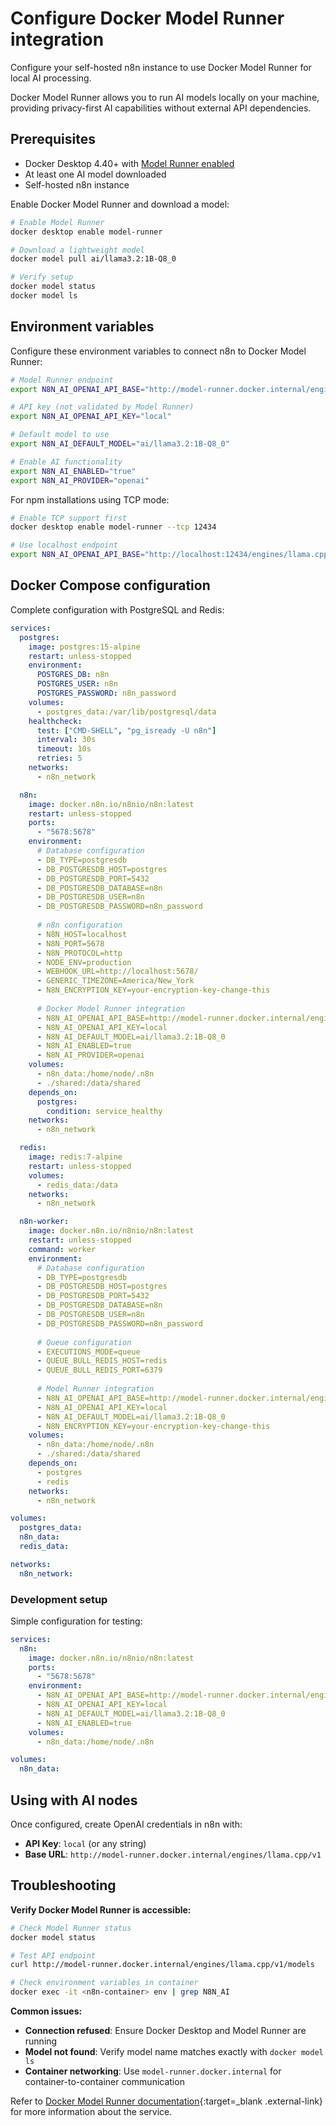 # Configure Docker Model Runner integration

Configure your self-hosted n8n instance to use Docker Model Runner for local AI processing.

Docker Model Runner allows you to run AI models locally on your machine, providing privacy-first AI capabilities without external API dependencies.

## Prerequisites

- Docker Desktop 4.40+ with [Model Runner enabled](https://docs.docker.com/ai/model-runner/#enable-docker-model-runner)
- At least one AI model downloaded
- Self-hosted n8n instance

Enable Docker Model Runner and download a model:

```bash
# Enable Model Runner
docker desktop enable model-runner

# Download a lightweight model
docker model pull ai/llama3.2:1B-Q8_0

# Verify setup
docker model status
docker model ls
```

## Environment variables

Configure these environment variables to connect n8n to Docker Model Runner:

```bash
# Model Runner endpoint
export N8N_AI_OPENAI_API_BASE="http://model-runner.docker.internal/engines/llama.cpp/v1"

# API key (not validated by Model Runner)
export N8N_AI_OPENAI_API_KEY="local"

# Default model to use
export N8N_AI_DEFAULT_MODEL="ai/llama3.2:1B-Q8_0"

# Enable AI functionality
export N8N_AI_ENABLED="true"
export N8N_AI_PROVIDER="openai"
```

For npm installations using TCP mode:

```bash
# Enable TCP support first
docker desktop enable model-runner --tcp 12434

# Use localhost endpoint
export N8N_AI_OPENAI_API_BASE="http://localhost:12434/engines/llama.cpp/v1"
```

## Docker Compose configuration

Complete configuration with PostgreSQL and Redis:

```yaml
services:
  postgres:
    image: postgres:15-alpine
    restart: unless-stopped
    environment:
      POSTGRES_DB: n8n
      POSTGRES_USER: n8n
      POSTGRES_PASSWORD: n8n_password
    volumes:
      - postgres_data:/var/lib/postgresql/data
    healthcheck:
      test: ["CMD-SHELL", "pg_isready -U n8n"]
      interval: 30s
      timeout: 10s
      retries: 5
    networks:
      - n8n_network

  n8n:
    image: docker.n8n.io/n8nio/n8n:latest
    restart: unless-stopped
    ports:
      - "5678:5678"
    environment:
      # Database configuration
      - DB_TYPE=postgresdb
      - DB_POSTGRESDB_HOST=postgres
      - DB_POSTGRESDB_PORT=5432
      - DB_POSTGRESDB_DATABASE=n8n
      - DB_POSTGRESDB_USER=n8n
      - DB_POSTGRESDB_PASSWORD=n8n_password
      
      # n8n configuration
      - N8N_HOST=localhost
      - N8N_PORT=5678
      - N8N_PROTOCOL=http
      - NODE_ENV=production
      - WEBHOOK_URL=http://localhost:5678/
      - GENERIC_TIMEZONE=America/New_York
      - N8N_ENCRYPTION_KEY=your-encryption-key-change-this
      
      # Docker Model Runner integration
      - N8N_AI_OPENAI_API_BASE=http://model-runner.docker.internal/engines/llama.cpp/v1
      - N8N_AI_OPENAI_API_KEY=local
      - N8N_AI_DEFAULT_MODEL=ai/llama3.2:1B-Q8_0
      - N8N_AI_ENABLED=true
      - N8N_AI_PROVIDER=openai
    volumes:
      - n8n_data:/home/node/.n8n
      - ./shared:/data/shared
    depends_on:
      postgres:
        condition: service_healthy
    networks:
      - n8n_network

  redis:
    image: redis:7-alpine
    restart: unless-stopped
    volumes:
      - redis_data:/data
    networks:
      - n8n_network

  n8n-worker:
    image: docker.n8n.io/n8nio/n8n:latest
    restart: unless-stopped
    command: worker
    environment:
      # Database configuration
      - DB_TYPE=postgresdb
      - DB_POSTGRESDB_HOST=postgres
      - DB_POSTGRESDB_PORT=5432
      - DB_POSTGRESDB_DATABASE=n8n
      - DB_POSTGRESDB_USER=n8n
      - DB_POSTGRESDB_PASSWORD=n8n_password
      
      # Queue configuration
      - EXECUTIONS_MODE=queue
      - QUEUE_BULL_REDIS_HOST=redis
      - QUEUE_BULL_REDIS_PORT=6379
      
      # Model Runner integration
      - N8N_AI_OPENAI_API_BASE=http://model-runner.docker.internal/engines/llama.cpp/v1
      - N8N_AI_OPENAI_API_KEY=local
      - N8N_AI_DEFAULT_MODEL=ai/llama3.2:1B-Q8_0
      - N8N_ENCRYPTION_KEY=your-encryption-key-change-this
    volumes:
      - n8n_data:/home/node/.n8n
      - ./shared:/data/shared
    depends_on:
      - postgres
      - redis
    networks:
      - n8n_network

volumes:
  postgres_data:
  n8n_data:
  redis_data:

networks:
  n8n_network:
```

### Development setup

Simple configuration for testing:

```yaml
services:
  n8n:
    image: docker.n8n.io/n8nio/n8n:latest
    ports:
      - "5678:5678"
    environment:
      - N8N_AI_OPENAI_API_BASE=http://model-runner.docker.internal/engines/llama.cpp/v1
      - N8N_AI_OPENAI_API_KEY=local
      - N8N_AI_DEFAULT_MODEL=ai/llama3.2:1B-Q8_0
      - N8N_AI_ENABLED=true
    volumes:
      - n8n_data:/home/node/.n8n

volumes:
  n8n_data:
```

## Using with AI nodes

Once configured, create OpenAI credentials in n8n with:
- **API Key**: `local` (or any string)
- **Base URL**: `http://model-runner.docker.internal/engines/llama.cpp/v1`


## Troubleshooting

**Verify Docker Model Runner is accessible:**

```bash
# Check Model Runner status
docker model status

# Test API endpoint
curl http://model-runner.docker.internal/engines/llama.cpp/v1/models

# Check environment variables in container
docker exec -it <n8n-container> env | grep N8N_AI
```

**Common issues:**

- **Connection refused**: Ensure Docker Desktop and Model Runner are running
- **Model not found**: Verify model name matches exactly with `docker model ls`
- **Container networking**: Use `model-runner.docker.internal` for container-to-container communication

Refer to [Docker Model Runner documentation](https://docs.docker.com/compose/how-tos/model-runner/){:target=_blank .external-link} for more information about the service.

